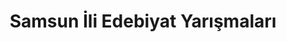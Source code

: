 ---
layout: category
headline: "Samsun İli Edebiyat Yarışmaları"
title: "Samsun İli Edebiyat Yarışmaları"
key: "samsun"
description: "Samsun İli Edebiyat Yarışmaları, Samsun Şiir Yarışmaları, Samsun Öykü Yarışmaları"
permalink: "samsun-edebiyat-yarismalari/"
---